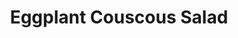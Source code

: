 ---
title: Eggplant Couscous Salad
tags: ["dinner", "salad"]
ingredients:
  - 2 eggplants, cut into 1.5cm rounds
  - 1 cup couscous
  - 1 cup boiling water
  - 1/4 cup currants
  - 1 tsp ground cumin
  - 1 tbsp olive oil
  - Baby spinach (a few handfuls)
  - DRESSING
  - 1 cup Greek yoghurt
  - 2 tbsp olive oil
  - Zest of 1 lemon
  - 1 tbsp lemon juice
  - 1 tbsp tahini
  - 1 tsp Dijon mustard
  - 2 cloves garlic, crushed
topping:
  - 125g fresh burrata, drained (or substitute with mozzarella or feta, or omit)
  - 1/4 cup pistachios, roughly chopped
  - 1/4 cup fresh mint, chopped
  - Chilli flakes
method:
  - Preheat oven to 180°C fan bake.
  - Brush eggplant slices with olive oil on both sides, season with salt and pepper, and place on a lined baking tray. Roast for about 25 minutes, until tender but not falling apart.
  - In a bowl, combine couscous, boiling water, currants, cumin, olive oil, and 1 tsp salt. Cover and set aside for 10 minutes. Fluff with a fork and stir through baby spinach.
  - Blitz all dressing ingredients together until smooth.
  - To assemble, spread dressing on the base of a platter, then layer couscous, roasted eggplant, and toppings.
---